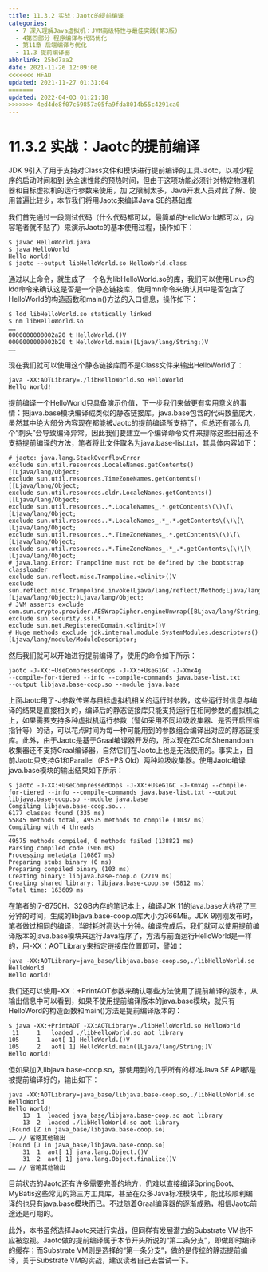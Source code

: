 ```yaml
---
title: 11.3.2 实战：Jaotc的提前编译
categories: 
  - 7 深入理解Java虛拟机：JVM高级特性与最佳实践(第3版)
  - 4第四部分 程序编译与代码优化
  - 第11章 后端编译与优化
  - 11.3 提前编译器
abbrlink: 25bd7aa2
date: 2021-11-26 12:09:06
<<<<<<< HEAD
updated: 2021-11-27 01:31:04
=======
updated: 2022-04-03 01:21:18
>>>>>>> 4ed4de8f07c69857a05fa9fda8014b55c4291ca0
---
```

# 11.3.2 实战：Jaotc的提前编译
JDK 9引入了用于支持对Class文件和模块进行提前编译的工具Jaotc，以减少程序的启动时间和到 达全速性能的预热时间，但由于这项功能必须针对特定物理机器和目标虚拟机的运行参数来使用，加 之限制太多，Java开发人员对此了解、使用普遍比较少，本节我们将用Jaotc来编译Java SE的基础库
[^1]: （java.base模块），以改善本机Java环境的执行效率。

我们首先通过一段测试代码（什么代码都可以，最简单的HelloWorld都可以，内容笔者就不贴了）来演示Jaotc的基本使用过程，操作如下：

```
$ javac HelloWorld.java 
$ java HelloWorld 
Hello World! 
$ jaotc --output libHelloWorld.so HelloWorld.class
```

通过以上命令，就生成了一个名为libHelloWorld.so的库，我们可以使用Linux的ldd命令来确认这是否是一个静态链接库，使用mn命令来确认其中是否包含了HelloWorld的构造函数和main()方法的入口信息，操作如下：

```
$ ldd libHelloWorld.so statically linked 
$ nm libHelloWorld.so 
……
0000000000002a20 t HelloWorld.()V 
0000000000002b20 t HelloWorld.main([Ljava/lang/String;)V 
……
```
现在我们就可以使用这个静态链接库而不是Class文件来输出HelloWorld了：

```
java -XX:AOTLibrary=./libHelloWorld.so HelloWorld 
Hello World!
```
提前编译一个HelloWorld只具备演示价值，下一步我们来做更有实用意义的事情：把java.base模块编译成类似的静态链接库。java.base包含的代码数量庞大，虽然其中绝大部分内容现在都能被Jaotc的提前编译所支持了，但总还有那么几个“刺头”会导致编译异常。因此我们要建立一个编译命令文件来排除这些目前还不支持提前编译的方法，笔者将此文件取名为java.base-list.txt，其具体内容如下：

```
# jaotc: java.lang.StackOverflowError 
exclude sun.util.resources.LocaleNames.getContents()[[Ljava/lang/Object; 
exclude sun.util.resources.TimeZoneNames.getContents()[[Ljava/lang/Object; 
exclude sun.util.resources.cldr.LocaleNames.getContents()[[Ljava/lang/Object; 
exclude sun.util.resources..*.LocaleNames_.*.getContents\(\)\[\[Ljava/lang/Object; 
exclude sun.util.resources..*.LocaleNames_.*_.*.getContents\(\)\[\[Ljava/lang/Object; 
exclude sun.util.resources..*.TimeZoneNames_.*.getContents\(\)\[\[Ljava/lang/Object; 
exclude sun.util.resources..*.TimeZoneNames_.*_.*.getContents\(\)\[\[Ljava/lang/Object; 
# java.lang.Error: Trampoline must not be defined by the bootstrap classloader 
exclude sun.reflect.misc.Trampoline.<clinit>()V
exclude sun.reflect.misc.Trampoline.invoke(Ljava/lang/reflect/Method;Ljava/lang/Object;[Ljava/lang/Object;)Ljava/lang/Object; 
# JVM asserts exclude com.sun.crypto.provider.AESWrapCipher.engineUnwrap([BLjava/lang/String;I)Ljava/security/Key; 
exclude sun.security.ssl.* 
exclude sun.net.RegisteredDomain.<clinit>()V 
# Huge methods exclude jdk.internal.module.SystemModules.descriptors()[Ljava/lang/module/ModuleDescriptor;
```
然后我们就可以开始进行提前编译了，使用的命令如下所示：

```
jaotc -J-XX:+UseCompressedOops -J-XX:+UseG1GC -J-Xmx4g 
--compile-for-tiered --info --compile-commands java.base-list.txt 
--output libjava.base-coop.so --module java.base
```
上面Jaotc用了-J参数传递与目标虚拟机相关的运行时参数，这些运行时信息与编译的结果是直接相关的，编译后的静态链接库只能支持运行在相同参数的虚拟机之上，如果需要支持多种虚拟机运行参数（譬如采用不同垃圾收集器、是否开启压缩指针等）的话，可以花点时间为每一种可能用到的参数组合编译出对应的静态链接库。此外，由于Jaotc是基于Graal编译器开发的，所以现在ZGC和Shenandoah收集器还不支持Graal编译器，自然它们在Jaotc上也是无法使用的。事实上，目前Jaotc只支持G1和Parallel（PS+PS Old）两种垃圾收集器。使用Jaotc编译java.base模块的输出结果如下所示：

```
$ jaotc -J-XX:+UseCompressedOops -J-XX:+UseG1GC -J-Xmx4g --compile-for-tiered --info --compile-commands java.base-list.txt --output libjava.base-coop.so --module java.base 
Compiling libjava.base-coop.so...
6177 classes found (335 ms)
55845 methods total, 49575 methods to compile (1037 ms)
Compiling with 4 threads
……
49575 methods compiled, 0 methods failed (138821 ms)
Parsing compiled code (906 ms)
Processing metadata (10867 ms)
Preparing stubs binary (0 ms)
Preparing compiled binary (103 ms)
Creating binary: libjava.base-coop.o (2719 ms)
Creating shared library: libjava.base-coop.so (5812 ms)
Total time: 163609 ms
```
在笔者的i7-8750H、32GB内存的笔记本上，编译JDK 11的java.base大约花了三分钟的时间，生成的libjava.base-coop.o库大小为366MB。JDK 9刚刚发布时，笔者做过相同的编译，当时耗时高达十分钟。编译完成后，我们就可以使用提前编译版本的java.base模块来运行Java程序了，方法与前面运行HelloWorld是一样的，用-XX：AOTLibrary来指定链接库位置即可，譬如：

```
java -XX:AOTLibrary=java_base/libjava.base-coop.so,./libHelloWorld.so HelloWorld 
Hello World!
```
我们还可以使用-XX：+PrintAOT参数来确认哪些方法使用了提前编译的版本，从输出信息中可以看到，如果不使用提前编译版本的java.base模块，就只有HelloWord的构造函数和main()方法是提前编译版本的：

```
$ java -XX:+PrintAOT -XX:AOTLibrary=./libHelloWorld.so HelloWorld 
 11     1   loaded ./libHelloWorld.so aot library 
105     1   aot[ 1] HelloWorld.()V 
105     2   aot[ 1] HelloWorld.main([Ljava/lang/String;)V
Hello World!
```
但如果加入libjava.base-coop.so，那使用到的几乎所有的标准Java SE API都是被提前编译好的，输出如下：

```
java -XX:AOTLibrary=java_base/libjava.base-coop.so,./libHelloWorld.so HelloWorld 
Hello World! 
    13  1  loaded java_base/libjava.base-coop.so aot library 
    13  2  loaded ./libHelloWorld.so aot library 
[Found [Z in java_base/libjava.base-coop.so] 
…… // 省略其他输出 
[Found [J in java_base/libjava.base-coop.so] 
    31  1  aot[ 1] java.lang.Object.()V 
    31  2  aot[ 1] java.lang.Object.finalize()V 
…… // 省略其他输出
```

目前状态的Jaotc还有许多需要完善的地方，仍难以直接编译SpringBoot、MyBatis这些常见的第三方工具库，甚至在众多Java标准模块中，能比较顺利编译的也只有java.base模块而已。不过随着Graal编译器的逐渐成熟，相信Jaotc前途还是可期的。

此外，本书虽然选择Jaotc来进行实战，但同样有发展潜力的Substrate VM也不应被忽视。Jaotc做的提前编译属于本节开头所说的“第二条分支”，即做即时编译的缓存；而Substrate VM则是选择的“第一条分支”，做的是传统的静态提前编译，关于Substrate VM的实战，建议读者自己去尝试一下。


[^1]: 本实战就源于JEP 295：Ahead-of-Time Compilation：https://openjdk.java.net/jeps/295。
